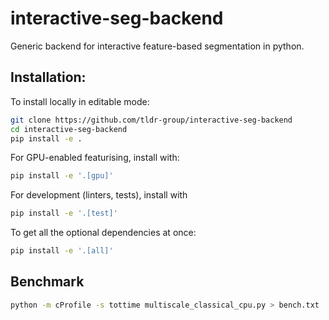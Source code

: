# interactive-seg-backend
Generic backend for interactive feature-based segmentation in python.

## Installation:

To install locally in editable mode:
```bash
git clone https://github.com/tldr-group/interactive-seg-backend
cd interactive-seg-backend
pip install -e .
```

For GPU-enabled featurising, install with:
```bash
pip install -e '.[gpu]'
```

For development (linters, tests), install with
```bash
pip install -e '.[test]'
```

To get all the optional dependencies at once:
```bash
pip install -e '.[all]'
```

## Benchmark
```bash
python -m cProfile -s tottime multiscale_classical_cpu.py > bench.txt
```